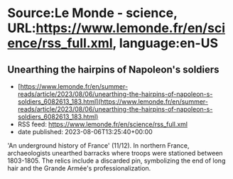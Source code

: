# Source:Le Monde - science, URL:https://www.lemonde.fr/en/science/rss_full.xml, language:en-US

## Unearthing the hairpins of Napoleon's soldiers
 - [https://www.lemonde.fr/en/summer-reads/article/2023/08/06/unearthing-the-hairpins-of-napoleon-s-soldiers_6082613_183.html](https://www.lemonde.fr/en/summer-reads/article/2023/08/06/unearthing-the-hairpins-of-napoleon-s-soldiers_6082613_183.html)
 - RSS feed: https://www.lemonde.fr/en/science/rss_full.xml
 - date published: 2023-08-06T13:25:40+00:00

'An underground history of France' (11/12). In northern France, archaeologists unearthed barracks where troops were stationed between 1803-1805. The relics include a discarded pin, symbolizing the end of long hair and the Grande Armée's professionalization.

